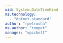 ```yaml
---
uid: System.DateTimeKind
ms.technology: 
  - "dotnet-standard"
author: "rpetrusha"
ms.author: "ronpet"
manager: "wpickett"
---
```

